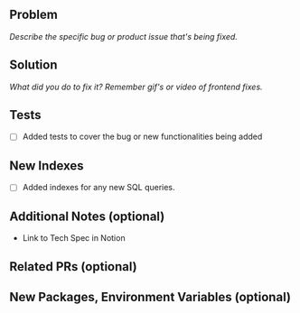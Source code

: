 ## Problem
*Describe the specific bug or product issue that's being fixed.*

## Solution
*What did you do to fix it? Remember gif's or video of frontend fixes.*


## Tests
- [ ] Added tests to cover the bug or new functionalities being added

## New Indexes

- [ ] Added indexes for any new SQL queries.

## Additional Notes (optional)

- Link to Tech Spec in Notion


## Related PRs (optional)

## New Packages, Environment Variables (optional)
